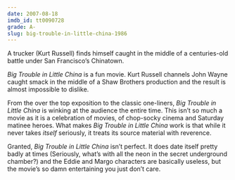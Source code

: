 ```yaml
---
date: 2007-08-18
imdb_id: tt0090728
grade: A-
slug: big-trouble-in-little-china-1986
---
```


A trucker (Kurt Russell) finds himself caught in the middle of a centuries-old battle under San Francisco’s Chinatown.

_Big Trouble in Little China_ is a fun movie. Kurt Russell channels John Wayne caught smack in the middle of a Shaw Brothers production and the result is almost impossible to dislike.

From the over the top exposition to the classic one-liners, _Big Trouble in Little China_ is winking at the audience the entire time. This isn’t so much a movie as it is a celebration of movies, of chop-socky cinema and Saturday matinee heroes. What makes _Big Trouble in Little China_ work is that while it never takes _itself_ seriously, it treats its source material with reverence.

Granted, _Big Trouble in Little China_ isn’t perfect. It does date itself pretty badly at times (Seriously, what’s with all the neon in the secret underground chamber?) and the Eddie and Margo characters are basically useless, but the movie’s so damn entertaining you just don’t care.
